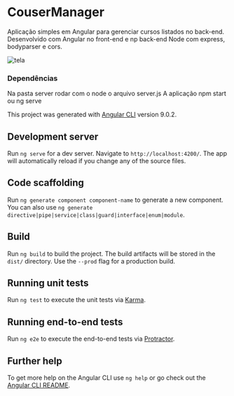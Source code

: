 # CouserManager

Aplicação simples em Angular para gerenciar cursos listados no back-end. 
Desenvolvido com Angular no front-end e np back-end Node com express, bodyparser e cors.

![tela](https://user-images.githubusercontent.com/59884552/78416012-f8d26300-75fb-11ea-89a1-1e17ef824915.png)

### Dependências
Na pasta server rodar com o node o arquivo server.js
A aplicação npm start ou ng serve

This project was generated with [Angular CLI](https://github.com/angular/angular-cli) version 9.0.2.

## Development server

Run `ng serve` for a dev server. Navigate to `http://localhost:4200/`. The app will automatically reload if you change any of the source files.

## Code scaffolding

Run `ng generate component component-name` to generate a new component. You can also use `ng generate directive|pipe|service|class|guard|interface|enum|module`.

## Build

Run `ng build` to build the project. The build artifacts will be stored in the `dist/` directory. Use the `--prod` flag for a production build.

## Running unit tests

Run `ng test` to execute the unit tests via [Karma](https://karma-runner.github.io).

## Running end-to-end tests

Run `ng e2e` to execute the end-to-end tests via [Protractor](http://www.protractortest.org/).

## Further help

To get more help on the Angular CLI use `ng help` or go check out the [Angular CLI README](https://github.com/angular/angular-cli/blob/master/README.md).
